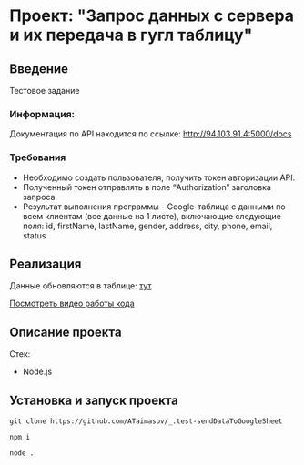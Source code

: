 # Проект: "Запрос данных с сервера и их передача в гугл таблицу"

## Введение

Тестовое задание

### Информация: 
Документация по API находится по ссылке: http://94.103.91.4:5000/docs

### Требования
- Необходимо создать пользователя, получить токен авторизации API.
- Полученный токен отправлять в поле “Authorization” заголовка запроса.
- Результат выполнения программы - Google-таблица с данными по всем клиентам (все данные на 1 листе), включающие следующие поля:
    id,
    firstName,
    lastName,
    gender,
    address,
    city,
    phone,
    email,
    status

## Реализация

Данные обновляются в таблице: <a href="https://docs.google.com/spreadsheets/d/1yoi6OwqfY6iPBjidodr8aqdlINSt9mnju1U9KCr4roI/edit?hl=ru&gid=0#gid=0">тут</a>

<a href="./readme_dir/test-video.mp4">Посмотреть видео работы кода</a>

## Описание проекта 

Стек: 
- Node.js

## Установка и запуск проекта

```
git clone https://github.com/ATaimasov/_.test-sendDataToGoogleSheet
```

```
npm i
```

```
node .
```


